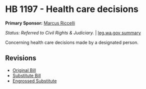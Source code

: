 # HB 1197 - Health care decisions
**Primary Sponsor:** [Marcus Riccelli](/person/leg/marcus.riccelli.md)

*Status: Referred to Civil Rights & Judiciary.* | [leg.wa.gov summary](https://app.leg.wa.gov/billsummary?BillNumber=1197&Year=2021)

Concerning health care decisions made by a designated person.

## Revisions
* [Original Bill](1/)
* [Substitute Bill](S/)
* [Engrossed Substitute](S.E/)